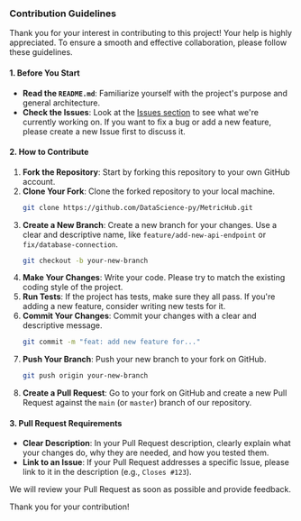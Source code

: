 ### **Contribution Guidelines**

Thank you for your interest in contributing to this project\! Your help is highly appreciated. To ensure a smooth and effective collaboration, please follow these guidelines.

#### **1. Before You Start**

  * **Read the `README.md`**: Familiarize yourself with the project's purpose and general architecture.
  * **Check the Issues**: Look at the [Issues section](https://www.google.com/search?q=https://github.com/your-username/your-repository/issues) to see what we're currently working on. If you want to fix a bug or add a new feature, please create a new Issue first to discuss it.

#### **2. How to Contribute**

1.  **Fork the Repository**: Start by forking this repository to your own GitHub account.
2.  **Clone Your Fork**: Clone the forked repository to your local machine.
    ```bash
    git clone https://github.com/DataScience-py/MetricHub.git
    ```
3.  **Create a New Branch**: Create a new branch for your changes. Use a clear and descriptive name, like `feature/add-new-api-endpoint` or `fix/database-connection`.
    ```bash
    git checkout -b your-new-branch
    ```
4.  **Make Your Changes**: Write your code. Please try to match the existing coding style of the project.
5.  **Run Tests**: If the project has tests, make sure they all pass. If you're adding a new feature, consider writing new tests for it.
6.  **Commit Your Changes**: Commit your changes with a clear and descriptive message.
    ```bash
    git commit -m "feat: add new feature for..."
    ```
7.  **Push Your Branch**: Push your new branch to your fork on GitHub.
    ```bash
    git push origin your-new-branch
    ```
8.  **Create a Pull Request**: Go to your fork on GitHub and create a new Pull Request against the `main` (or `master`) branch of our repository.

#### **3. Pull Request Requirements**

  * **Clear Description**: In your Pull Request description, clearly explain what your changes do, why they are needed, and how you tested them.
  * **Link to an Issue**: If your Pull Request addresses a specific Issue, please link to it in the description (e.g., `Closes #123`).

We will review your Pull Request as soon as possible and provide feedback.

Thank you for your contribution\!